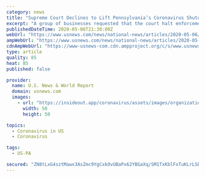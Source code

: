```yaml
---
category: news
title: "Supreme Court Declines to Lift Pennsylvania’s Coronavirus Shutdown"
excerpt: "A group of businesses requested that the court halt enforcement of coronavirus-related restrictions on nonessential businesses, but the justices declined to grant a stay."
publishedDateTime: 2020-05-06T21:30:00Z
webUrl: "https://www.usnews.com/news/national-news/articles/2020-05-06/supreme-court-declines-to-lift-pennsylvanias-coronavirus-shutdown"
ampWebUrl: "https://www.usnews.com/news/national-news/articles/2020-05-06/supreme-court-declines-to-lift-pennsylvanias-coronavirus-shutdown?context=amp"
cdnAmpWebUrl: "https://www-usnews-com.cdn.ampproject.org/c/s/www.usnews.com/news/national-news/articles/2020-05-06/supreme-court-declines-to-lift-pennsylvanias-coronavirus-shutdown?context=amp"
type: article
quality: 85
heat: 85
published: false

provider:
  name: U.S. News & World Report
  domain: usnews.com
  images:
    - url: "https://insideout.app/coronavirus/assets/images/organizations/usnews.com-50x50.jpg"
      width: 50
      height: 50

topics:
  - Coronavirus in US
  - Coronavirus

tags:
  - US-PA

secured: "ZN8tLxG4sztMawx3AsZmc9YgCxkOvUBaPx62YBGaXq/SM1TxKblFxTuKLrLSBK3RlU6vw1zkAoB5F/qxNlzwcJ2XHxkcR4RSIiCGRM5/Cs36k5ImpBUBNZr3Jyl1+1YDPtreRp33a1EhW41N/chTB8IKUzfu1oSnxpA8AkdgTabFiJsSaEweZ0W9Uf5uHnbLWb+9U5HKPPHLcZoi9empFP7CZrNUavNxrRlqGSoXNAMvfQixMe2u9CGOSgD1x7cWRqfTUicS10tRCFfgvOUwwe5T09LDBOMaI8hj/OKxeEptZNXCZcGO2aiWvyiPJjlG35fhfymCRI7dbWMuO3DxcYzYfPLetEQY0Xek7zd+YrP38zP0zyMj0zhVAsQqaiJXp+QI6C8jKKW2eavJXdutj3OdSvpaxTXRVpPrAiTkRbiQvKcfgPvlKNoQiLYQ6BbEe0vIgJaTtZ4ZdSMZBB4uDFHpmp7Vw6Eo6grH/K0LAh8=;nVWKtjWzwbgDbXlVOy3hLQ=="
---
```


